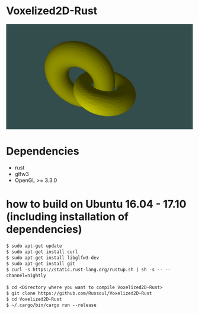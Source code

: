 # Voxelized2D-Rust

![UMDC](uniform_manifold_dual_contouring.png)

# Dependencies
* rust
* glfw3
* OpenGL >= 3.3.0

# how to build on Ubuntu 16.04 - 17.10 (including installation of dependencies)
```
$ sudo apt-get update
$ sudo apt-get install curl
$ sudo apt-get install libglfw3-dev
$ sudo apt-get install git
$ curl -s https://static.rust-lang.org/rustup.sh | sh -s -- --channel=nightly

$ cd <Directory where you want to compile Voxelized2D-Rust>
$ git clone https://github.com/Russoul/Voxelized2D-Rust
$ cd Voxelized2D-Rust
$ ~/.cargo/bin/cargo run --release
```
